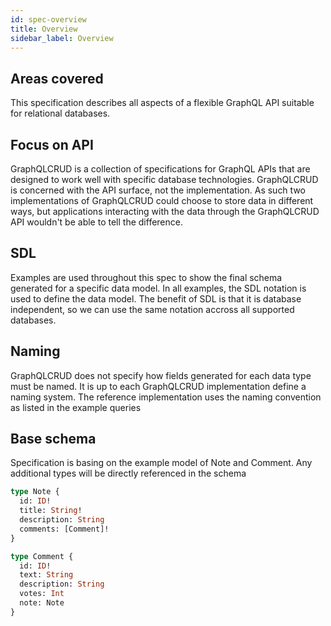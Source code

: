 ```yaml
---
id: spec-overview
title: Overview
sidebar_label: Overview
---
```


## Areas covered

This specification describes all aspects of a flexible GraphQL API suitable for relational databases.

## Focus on API

GraphQLCRUD is a collection of specifications for GraphQL APIs that are designed to work well with specific database technologies. GraphQLCRUD is concerned with the API surface, not the implementation. As such two implementations of GraphQLCRUD could choose to store data in different ways, but applications interacting with the data through the GraphQLCRUD API wouldn't be able to tell the difference.

## SDL

Examples are used throughout this spec to show the final schema generated for a specific data model. In all examples, the SDL notation is used to define the data model. The benefit of SDL is that it is database independent, so we can use the same notation accross all supported databases.

## Naming

GraphQLCRUD does not specify how fields generated for each data type must be named. It is up to each GraphQLCRUD implementation define a naming system. The reference implementation uses the naming convention as listed in the example queries

## Base schema

Specification is basing on the example model of Note and Comment.
Any additional types will be directly referenced in the schema

```graphql
type Note {
  id: ID!
  title: String!
  description: String
  comments: [Comment]!
}

type Comment {
  id: ID!
  text: String
  description: String
  votes: Int
  note: Note
}

```
